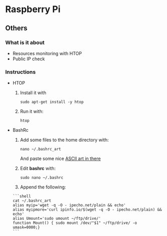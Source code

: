 # Raspberry Pi

## Others

### What is it about
- Resources monitoring with HTOP
- Public IP check

### Instructions
- HTOP
    1. Install it with
    
       ```shell
       sudo apt-get install -y htop
       ```
       
   2. Run it with:

       ```shell
       htop
       ```
     
- BashRc
    1. Add some files to the home directory with:
	
	   ```shell
	   nano ~/.bashrc_art
	   ```
	   
	   And paste some nice [ASCII art in there](http://www.kammerl.de/ascii/AsciiSignature.php)

    2. Edit **bashrc** with:
    
       ```shell
       sudo nano ~/.bashrc
       ```
    
    3. Append the following:
   
      ```shell
      cat ~/.bashrc_art
      alias myip='wget -q -O - ipecho.net/plain && echo'
      alias myipmore='curl ipinfo.io/$(wget -q -O - ipecho.net/plain) && echo'
      alias Umount='sudo umount ~/ftp/drive/'
      function Mount() { sudo mount /dev/"$1" ~/ftp/drive/ -o umask=0000;}
      ```